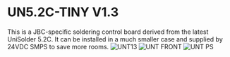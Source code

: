 # UN5.2C-TINY V1.3

This is a JBC-specific soldering control board derived from the latest UniSolder 5.2C.
It can be installed in a much smaller case and supplied by 24VDC SMPS to save more rooms.
![UNT13](https://user-images.githubusercontent.com/60035049/124694758-7dedab80-df14-11eb-8fc3-f1992a9b9008.png)
![UNT FRONT](https://user-images.githubusercontent.com/60035049/125815147-75ea40d7-169b-4059-ba26-6969ac1b5919.jpg)
![UNT PS](https://user-images.githubusercontent.com/60035049/125815155-d299d709-6f6f-48c0-97de-7b6b546b3918.jpg)
